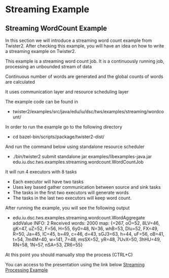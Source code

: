 # Streaming Example

## Streaming WordCount Example

In this section we will introduce a streaming word count example from Twister2.
After checking this example, you will have an idea on how to write a streaming example on Twister2.

This example is a streaming word count job. 
It is a continuously running job,  processing an unbounded stream of data

Continuous number of words are generated and the global counts of words are calculated

It uses communication layer and resource scheduling layer

The example code can be found in
* twister2/examples/src/java/edu/iu/dsc/tws/examples/streaming/wordcount/

In order to run the example go to the following directory
* cd bazel-bin/scripts/package/twister2-dist/

And run the command below  using standalone resource scheduler
* ./bin/twister2 submit standalone jar examples/libexamples-java.jar edu.iu.dsc.tws.examples.streaming.wordcount.WordCountJob


It will run 4 executors with 8 tasks
* Each executor will have two tasks
* Uses key based gather communication between source and sink tasks
* The tasks in the first two executors will generate words
* The tasks in the last two executors will keep word count.

After running the example, you will see the following output 
* edu.iu.dsc.tws.examples.streaming.wordcount.WordAggregate addValue
INFO: 2 Received words: 2000 map: {=267, oO=52, 8LV=46, gK=47, uZ=52, F=56, H=55, 6y0=48, N=36, whB=53, DIu=52, FX=49, R=50, Ja=45, lC=45, b=49, c=46, d=43, sGJ3=63, h=44, uF=56, oB=41, t=54, 7m4M=40, w=141, 7=48, msSX=52, yR=48, 7UvX=50, 3hHU=49, RN=58, 1N=57, nSA=53, ZR6=55}

At this point you should manually stop the process (CTRL+C) 

You can access to the presentation using the link below
[Streaming Processing Example](https://docs.google.com/presentation/d/17uDBBlQxqzLx3m_inOM9svYvANCEwF2nN1KUYDoqInM/edit#slide=id.p)


